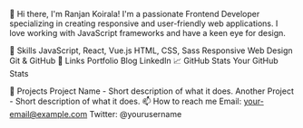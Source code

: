 👋 Hi there, I'm Ranjan Koirala!
I'm a passionate Frontend Developer specializing in creating responsive and user-friendly web applications. I love working with JavaScript frameworks and have a keen eye for design.

🌟 Skills
JavaScript, React, Vue.js
HTML, CSS, Sass
Responsive Web Design
Git & GitHub
🔗 Links
Portfolio
Blog
LinkedIn
📈 GitHub Stats
Your GitHub Stats

🚀 Projects
Project Name - Short description of what it does.
Another Project - Short description of what it does.
📫 How to reach me
Email: your-email@example.com
Twitter: @yourusername
